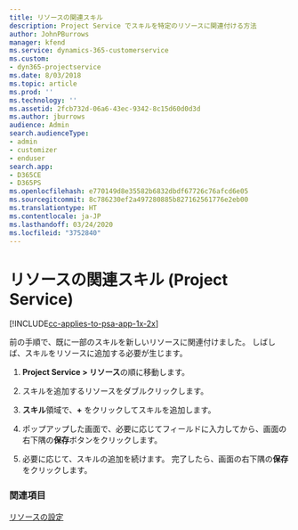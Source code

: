 ```yaml
---
title: リソースの関連スキル
description: Project Service でスキルを特定のリソースに関連付ける方法
author: JohnPBurrows
manager: kfend
ms.service: dynamics-365-customerservice
ms.custom:
- dyn365-projectservice
ms.date: 8/03/2018
ms.topic: article
ms.prod: ''
ms.technology: ''
ms.assetid: 2fcb732d-06a6-43ec-9342-8c15d60d0d3d
ms.author: jburrows
audience: Admin
search.audienceType:
- admin
- customizer
- enduser
search.app:
- D365CE
- D365PS
ms.openlocfilehash: e770149d8e35582b6832dbdf67726c76afcd6e05
ms.sourcegitcommit: 8c786230ef2a497280885b827162561776e2eb00
ms.translationtype: HT
ms.contentlocale: ja-JP
ms.lasthandoff: 03/24/2020
ms.locfileid: "3752840"
---
```

# <a name="associate-skills-with-resources-project-service"></a>リソースの関連スキル (Project Service)

[!INCLUDE[cc-applies-to-psa-app-1x-2x](../includes/cc-applies-to-psa-app-1x-2x.md)]

前の手順で、既に一部のスキルを新しいリソースに関連付けました。 しばしば、スキルをリソースに追加する必要が生じます。  
  
1.  **Project Service > リソース**の順に移動します。  
  
2.  スキルを追加するリソースをダブルクリックします。  
  
3.  **スキル**領域で、**+** をクリックしてスキルを追加します。  
  
4.  ポップアップした画面で、必要に応じてフィールドに入力してから、画面の右下隅の**保存**ボタンをクリックします。  
  
5.  必要に応じて、スキルの追加を続けます。 完了したら、画面の右下隅の**保存**をクリックします。  
  
### <a name="see-also"></a>関連項目  
 [リソースの設定](../project-service/set-up-resources.md)
